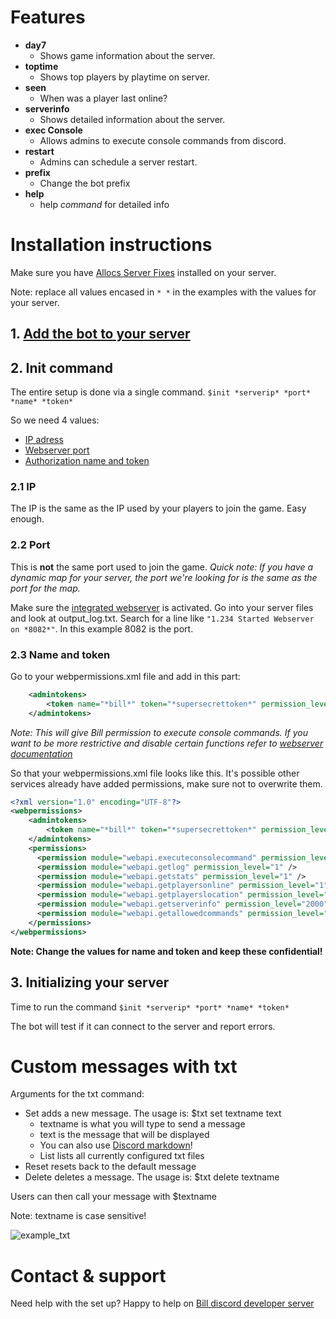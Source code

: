 # Features

- **day7**
  - Shows game information about the server.
- **toptime**
  - Shows top players by playtime on server.
- **seen**
  - When was a player last online?
- **serverinfo**
  - Shows detailed information about the server.
- **exec Console**
  - Allows admins to execute console commands from discord.
- **restart**
  - Admins can schedule a server restart.
- **prefix**
  - Change the bot prefix
- **help**
  - help *command* for detailed info

# Installation instructions

Make sure you have [Allocs Server Fixes](https://7dtd.illy.bz/wiki) installed on your server.

Note: replace all values encased in `* *` in the examples with the values for your server.

## 1. [Add the bot to your server](https://discordapp.com/oauth2/authorize?client_id=340416036610244609&scope=bot&permissions=27648)

## 2. Init command

The entire setup is done via a single command.
`$init *serverip* *port* *name* *token* `

So we need 4 values:
   - [IP adress](#21-ip)
   - [Webserver port](#22-port)
   - [Authorization name and token](#23-name-and-token)

### 2.1 IP
The IP is the same as the IP used by your players to join the game. Easy enough.

### 2.2 Port
This is **not** the same port used to join the game.
*Quick note: If you have a dynamic map for your server, the port we're looking for is the same as the port for the map.*

Make sure the [integrated webserver](https://7dtd.illy.bz/wiki/Integrated%20Webserver) is activated. Go into your server files and look at output_log.txt. Search for a line like `"1.234 Started Webserver on *8082*"`. In this example 8082 is the port.

### 2.3 Name and token

Go to your webpermissions.xml file  and add in this part:

```xml
    <admintokens>
        <token name="*bill*" token="*supersecrettoken*" permission_level="0" />
    </admintokens>
```

*Note: This will give Bill permission to execute console commands. If you want to be more restrictive and disable certain functions refer to [webserver documentation](https://7dtd.illy.bz/wiki/Integrated%20Webserver#Permissions)*

So that your webpermissions.xml file looks like this. It's possible other services already have added permissions, make sure not to overwrite them.

```xml
<?xml version="1.0" encoding="UTF-8"?>
<webpermissions>
    <admintokens>
        <token name="*bill*" token="*supersecrettoken*" permission_level="0" />
    </admintokens>
    <permissions>
      <permission module="webapi.executeconsolecommand" permission_level="1" />
      <permission module="webapi.getlog" permission_level="1" />
      <permission module="webapi.getstats" permission_level="1" />
      <permission module="webapi.getplayersonline" permission_level="1" />
      <permission module="webapi.getplayerslocation" permission_level="1" />
      <permission module="webapi.getserverinfo" permission_level="2000" />
      <permission module="webapi.getallowedcommands" permission_level="2000" />
    </permissions>
</webpermissions>
```

**Note: Change the values for name and token and keep these confidential!**

## 3. Initializing your server

Time to run the command
`$init *serverip* *port* *name* *token* `

The bot will test if it can connect to the server and report errors.


# Custom messages with txt

Arguments for the txt command:
- Set adds a new message. The usage is: $txt set textname text
  - textname is what you will type to send a message
  - text is the message that will be displayed
  - You can also use [Discord markdown](https://support.discordapp.com/hc/en-us/articles/210298617-Markdown-Text-101-Chat-Formatting-Bold-Italic-Underline-)!
  - List lists all currently configured txt files
- Reset resets back to the default message
- Delete deletes a message. The usage is: $txt delete textname

Users can then call your message with $textname

Note: textname is case sensitive!

![example_txt](http://imgur.com/ntOXWoM.png "Example for txt config")

# Contact & support

Need help with the set up? Happy to help on [Bill discord developer server](https://discordapp.com/invite/kuDJG6e)
